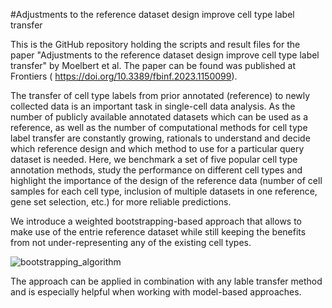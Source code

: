 #Adjustments to the reference dataset design improve cell type label transfer

This is the GitHub repository holding the scripts and result files for the paper "Adjustments to the reference dataset design improve cell type label transfer" by Moelbert et al. The paper can be found was published at Frontiers ( https://doi.org/10.3389/fbinf.2023.1150099).

The transfer of cell type labels from prior annotated (reference) to newly collected data is an important task in single-cell data analysis. As the number of publicly available annotated datasets which can be used as a reference, as well as the number of computational methods for cell type label transfer are constantly growing, rationals to understand and decide which reference design and which method to use for a particular query dataset is needed. Here, we benchmark a set of five popular cell type annotation methods, study the performance on different cell types and highlight the importance of the design of the reference data (number of cell samples for each cell type, inclusion of multiple datasets in one reference, gene set selection, etc.) for more reliable predictions.

We introduce a weighted bootstrapping-based approach that allows to make use of the entrie reference dataset while still keeping the benefits from not under-representing any of the existing cell types.

![bootstrapping_algorithm](https://user-images.githubusercontent.com/35259165/223424034-ddfd186d-db55-47bc-b9a7-4249bfc130b5.jpg)

The approach can be applied in combination with any lable transfer method and is especially helpful when working with model-based approaches.
